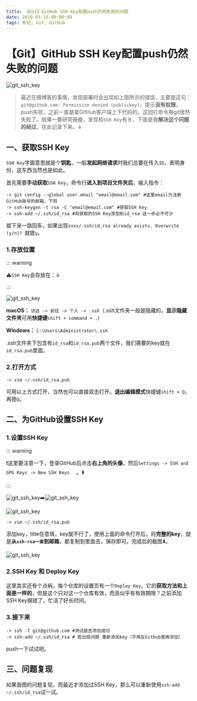 ```yaml
---
title: 【Git】GitHub SSH Key配置push仍然失败的问题
date: 2019-03-16 00:00:00
tags: 杂记, Git, GitHub
---
```


# 【Git】GitHub SSH Key配置push仍然失败的问题
<ClientOnly>
  <display-bar :displayData="$frontmatter"></display-bar>
</ClientOnly>

![git_ssh_key](/images/other/git_ssh_key_01.png)

> 最近在搞博客的事情，发现部署时会出现如上图所示的错误，主要是这句：``git@github.com: Permission denied (publickey)``，提示**没有权限**，push失败，之前一直是拿GitHub客户端上下代码的，这回打命令用git居然失败了。结果一番研究~~百度~~，发现和``SSH Key``有关，下面是我**解决这个问题的经过**，在此记录下来。↓

## 一、获取SSH Key

``SSH Key``字面意思就是个**钥匙**，一般**发起网络请求**时我们总要在传入``ID``，表明身份，这东西当然也是如此。

首先需要**手动获取**``SSH Key``，命令行**进入到项目文件夹后**，输入指令：

```shell
-> git config --global user.email "email@email.com" #这里email为注册GitHub账号的邮箱，下同
-> ssh-keygen -t rsa -C "email@email.com" #获取SSH Key
-> ssh-add ~/.ssh/id_rsa #将获取的SSH Key添加到id_rsa 这一步必不可少
```

接下来一路回车，如果出现``xxxx/.ssh/id_rsa already exists. Overwrite (y/n)? ``就摁``y``。

### 1.存放位置

::: warning

⚠️``SSH Key``会存放在：↓

:::

![git_ssh_key](/images/other/git_ssh_key_07.png)

**macOS：** ``访达 -> 前往 -> 个人 -> .ssh``（.ssh文件夹一般是隐藏的，**显示隐藏文件夹**可用**快捷键**``shift + command + .``）

**Windows：** ``C:\Users\Administrator\.ssh``

.ssh文件夹下包含有``id_rsa``和``id_rsa.pub``两个文件，我们需要的key就在``id_rsa.pub``里面。

### 2.打开方式

```shell
-> vim ~/.ssh/id_rsa.pub
```

可用以上方式打开，当然也可以直接双击打开。**退出编辑模式**快捷键``shift + Q``，再摁``Q``。

## 二、为GitHub设置SSH Key

### 1.设置SSH Key

::: warning

❗️这里要注意一下，登录GitHub后点击**右上角的头像**，然后``Settings -> SSH and GPG Keys -> New SSH Keys  `` 。⬇️

:::

![git_ssh_key](/images/other/git_ssh_key_02.png)➡️![git_ssh_key](/images/other/git_ssh_key_03.png)

![git_ssh_key](/images/other/git_ssh_key_08.png)

```shell
-> vim ~/.ssh/id_rsa.pub
```

添加key，title任意填，key就不行了，使用上面的命令打开后，将**完整的key**，就是**从``ssh-rsa一直``到邮箱**，都复制到里面去，保存即可。完成后的截图⬇️。

![git_ssh_key](/images/other/git_ssh_key_04.png)

### 2.SSH Key 和 Deploy Key

这里其实还有个点~~坑~~，每个仓库的设置页有一个``Deploy Key``，它的**获取方法和上面是一样的**，但是这个只对这一个仓库有效，而且似乎有有效期限？之前添加SSH Key搞错了，忙活了好长时间。

### 3.接下来

```shell
-> ssh -T git@github.com #测试是否添加成功
-> ssh-add ~/.ssh/id_rsa # 若出现问题 重新添加key（不用在Github里再添加）
```

push一下试试吧。

## 三、问题复现

如果首图的问题复现，而最近才添加过SSH Key，那么可以重新使用``ssh-add ~/.ssh/id_rsa``试一试。





